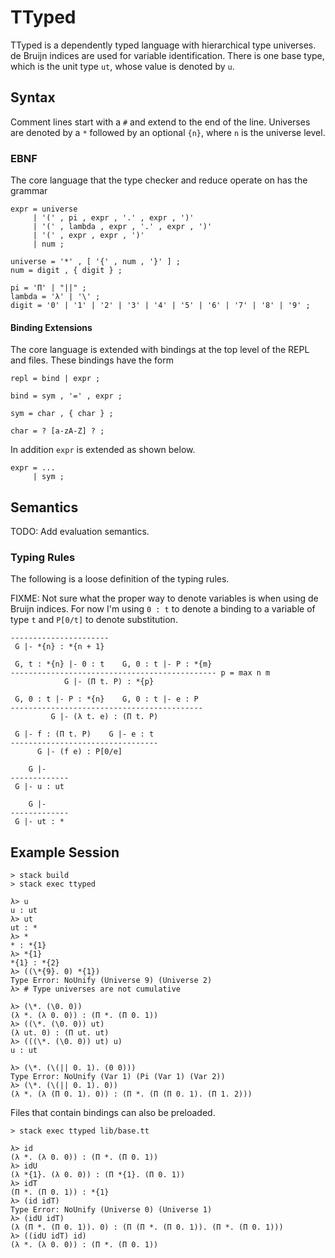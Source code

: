 
# TTyped

TTyped is a dependently typed language with hierarchical type universes. de Bruijn
indices are used for variable identification. There is one base type, which is
the unit type `ut`, whose value is denoted by `u`.

## Syntax

Comment lines start with a `#` and extend to the end of the line. Universes are
denoted by a `*` followed by an optional `{n}`, where `n` is the universe level.

### EBNF

The core language that the type checker and reduce operate on has the grammar

```
expr = universe
     | '(' , pi , expr , '.' , expr , ')'
     | '(' , lambda , expr , '.' , expr , ')'
     | '(' , expr , expr , ')'
     | num ;

universe = '*' , [ '{' , num , '}' ] ;
num = digit , { digit } ;

pi = 'Π' | "||" ;
lambda = 'λ' | '\' ;
digit = '0' | '1' | '2' | '3' | '4' | '5' | '6' | '7' | '8' | '9' ;
```

#### Binding Extensions

The core language is extended with bindings at the top level of the REPL and
files. These bindings have the form

```
repl = bind | expr ;

bind = sym , '=' , expr ;

sym = char , { char } ;

char = ? [a-zA-Z] ? ;
```

In addition `expr` is extended as shown below.

```
expr = ...
     | sym ;
```

## Semantics

TODO: Add evaluation semantics.

### Typing Rules

The following is a loose definition of the typing rules.

FIXME: Not sure what the proper way to denote variables is when using de Bruijn
indices. For now I'm using `0 : t` to denote a binding to a variable of type `t`
and `P[0/t]` to denote substitution.

```
----------------------
 G |- *{n} : *{n + 1}

 G, t : *{n} |- 0 : t    G, 0 : t |- P : *{m}
---------------------------------------------- p = max n m
            G |- (Π t. P) : *{p}

 G, 0 : t |- P : *{n}    G, 0 : t |- e : P
-------------------------------------------
         G |- (λ t. e) : (Π t. P)

 G |- f : (Π t. P)    G |- e : t
---------------------------------
      G |- (f e) : P[0/e]

    G |-
-------------
 G |- u : ut

    G |-
-------------
 G |- ut : *
```

## Example Session

```
> stack build
> stack exec ttyped

λ> u
u : ut
λ> ut
ut : *
λ> *
* : *{1}
λ> *{1}
*{1} : *{2}
λ> ((\*{9}. 0) *{1})
Type Error: NoUnify (Universe 9) (Universe 2)
λ> # Type universes are not cumulative

λ> (\*. (\0. 0))
(λ *. (λ 0. 0)) : (Π *. (Π 0. 1))
λ> ((\*. (\0. 0)) ut)
(λ ut. 0) : (Π ut. ut)
λ> (((\*. (\0. 0)) ut) u)
u : ut

λ> (\*. (\(|| 0. 1). (0 0)))
Type Error: NoUnify (Var 1) (Pi (Var 1) (Var 2))
λ> (\*. (\(|| 0. 1). 0))
(λ *. (λ (Π 0. 1). 0)) : (Π *. (Π (Π 0. 1). (Π 1. 2)))
```

Files that contain bindings can also be preloaded.

```
> stack exec ttyped lib/base.tt

λ> id
(λ *. (λ 0. 0)) : (Π *. (Π 0. 1))
λ> idU
(λ *{1}. (λ 0. 0)) : (Π *{1}. (Π 0. 1))
λ> idT
(Π *. (Π 0. 1)) : *{1}
λ> (id idT)
Type Error: NoUnify (Universe 0) (Universe 1)
λ> (idU idT)
(λ (Π *. (Π 0. 1)). 0) : (Π (Π *. (Π 0. 1)). (Π *. (Π 0. 1)))
λ> ((idU idT) id)
(λ *. (λ 0. 0)) : (Π *. (Π 0. 1))
```
